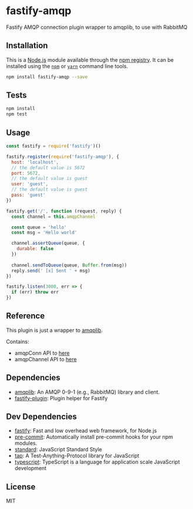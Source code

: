 # fastify-amqp

Fastify AMQP connection plugin wrapper to amqplib, to use with RabbitMQ

## Installation

This is a [Node.js](https://nodejs.org/) module available through the 
[npm registry](https://www.npmjs.com/). It can be installed using the 
[`npm`](https://docs.npmjs.com/getting-started/installing-npm-packages-locally)
or 
[`yarn`](https://yarnpkg.com/en/)
command line tools.

```sh
npm install fastify-amqp --save
```

## Tests

```sh
npm install
npm test
```

## Usage

```js
const fastify = require('fastify')()

fastify.register(require('fastify-amqp'), {
  host: 'localhost',
  // the default value is 5672
  port: 5672,
  // the default value is guest
  user: 'guest',
  // the default value is guest
  pass: 'guest'
})

fastify.get('/', function (request, reply) {
  const channel = this.amqpChannel

  const queue = 'hello'
  const msg = 'Hello world'

  channel.assertQueue(queue, {
    durable: false
  })
  
  channel.sendToQueue(queue, Buffer.from(msg))
  reply.send(' [x] Sent ' + msg)
})

fastify.listen(3000, err => {
  if (err) throw err
})
```

## Reference

This plugin is just a wrapper to [amqplib](https://github.com/squaremo/amqp.node).

Contains:

- amqpConn API to [here](http://www.squaremobius.net/amqp.node/channel_api.html#api_reference)
- amqpChannel API to [here](http://www.squaremobius.net/amqp.node/channel_api.html#channel)

## Dependencies

- [amqplib](https://ghub.io/amqplib): An AMQP 0-9-1 (e.g., RabbitMQ) library and client.
- [fastify-plugin](https://ghub.io/fastify-plugin): Plugin helper for Fastify

## Dev Dependencies

- [fastify](https://ghub.io/fastify): Fast and low overhead web framework, for Node.js
- [pre-commit](https://ghub.io/pre-commit): Automatically install pre-commit hooks for your npm modules.
- [standard](https://ghub.io/standard): JavaScript Standard Style
- [tap](https://ghub.io/tap): A Test-Anything-Protocol library for JavaScript
- [typescript](https://ghub.io/typescript): TypeScript is a language for application scale JavaScript development

## License

MIT
